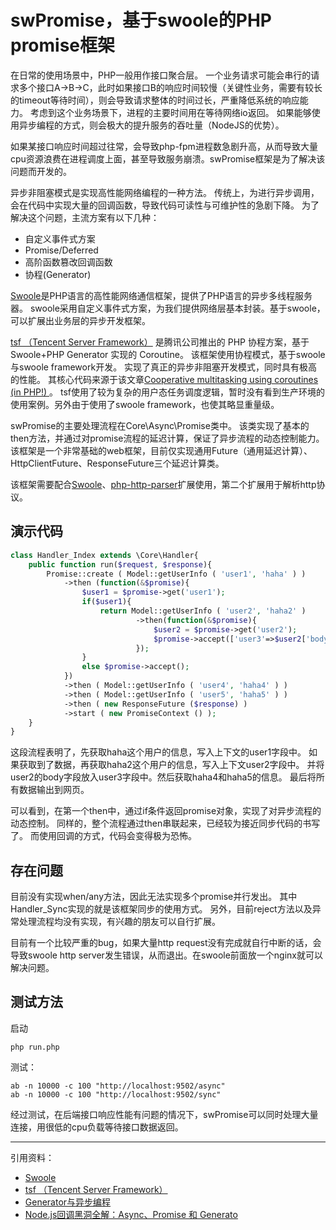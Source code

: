 # swPromise，基于swoole的PHP promise框架

在日常的使用场景中，PHP一般用作接口聚合层。
一个业务请求可能会串行的请求多个接口A->B->C，此时如果接口B的响应时间较慢（关键性业务，需要有较长的timeout等待时间），则会导致请求整体的时间过长，严重降低系统的响应能力。
考虑到这个业务场景下，进程的主要时间用在等待网络io返回。
如果能够使用异步编程的方式，则会极大的提升服务的吞吐量（NodeJS的优势）。

如果某接口响应时间超过往常，会导致php-fpm进程数急剧升高，从而导致大量cpu资源浪费在进程调度上面，甚至导致服务崩溃。swPromise框架是为了解决该问题而开发的。


异步非阻塞模式是实现高性能网络编程的一种方法。
传统上，为进行异步调用，会在代码中实现大量的回调函数，导致代码可读性与可维护性的急剧下降。
为了解决这个问题，主流方案有以下几种：

- 自定义事件式方案
- Promise/Deferred
- 高阶函数篡改回调函数
- 协程(Generator)

[Swoole](http://www.swoole.com/)是PHP语言的高性能网络通信框架，提供了PHP语言的异步多线程服务器。
swoole采用自定义事件式方案，为我们提供网络层基本封装。基于swoole，可以扩展出业务层的异步开发框架。

[tsf （Tencent Server Framework）](https://github.com/tencent-php) 是腾讯公司推出的 PHP 协程方案，基于 Swoole+PHP Generator 实现的 Coroutine。
该框架使用协程模式，基于swoole与swoole framework开发。
实现了真正的异步非阻塞开发模式，同时具有极高的性能。
其核心代码来源于该文章[Cooperative multitasking using coroutines (in PHP!) ](http://nikic.github.io/2012/12/22/Cooperative-multitasking-using-coroutines-in-PHP.html)。
tsf使用了较为复杂的用户态任务调度逻辑，暂时没有看到生产环境的使用案例。另外由于使用了swoole framework，也使其略显重量级。


swPromise的主要处理流程在Core\Async\Promise类中。
该类实现了基本的then方法，并通过对promise流程的延迟计算，保证了异步流程的动态控制能力。
该框架是一个非常基础的web框架，目前仅实现通用Future（通用延迟计算）、HttpClientFuture、ResponseFuture三个延迟计算类。

该框架需要配合[Swoole](https://github.com/swoole/swoole-src)、[php-http-parser](https://github.com/coooold/php_http_parser)扩展使用，第二个扩展用于解析http协议。

## 演示代码

```php
class Handler_Index extends \Core\Handler{
	public function run($request, $response){
		Promise::create ( Model::getUserInfo ( 'user1', 'haha' ) )
			->then (function(&$promise){
				$user1 = $promise->get('user1');
				if($user1){
					return Model::getUserInfo ( 'user2', 'haha2' )
							->then(function(&$promise){
								$user2 = $promise->get('user2');
								$promise->accept(['user3'=>$user2['body']]);
							});
				}
				else $promise->accept();
			})
			->then ( Model::getUserInfo ( 'user4', 'haha4' ) )
			->then ( Model::getUserInfo ( 'user5', 'haha5' ) )
			->then ( new ResponseFuture ($response) )
			->start ( new PromiseContext () );
	}
}
```

这段流程表明了，先获取haha这个用户的信息，写入上下文的user1字段中。
如果获取到了数据，再获取haha2这个用户的信息，写入上下文user2字段中。
并将user2的body字段放入user3字段中。然后获取haha4和haha5的信息。
最后将所有数据输出到网页。

可以看到，在第一个then中，通过if条件返回promise对象，实现了对异步流程的动态控制。
同样的，整个流程通过then串联起来，已经较为接近同步代码的书写了。
而使用回调的方式，代码会变得极为恐怖。

## 存在问题
目前没有实现when/any方法，因此无法实现多个promise并行发出。
其中Handler_Sync实现的就是该框架同步的使用方式。
另外，目前reject方法以及异常处理流程均没有实现，有兴趣的朋友可以自行扩展。

目前有一个比较严重的bug，如果大量http request没有完成就自行中断的话，会导致swoole http server发生错误，从而退出。在swoole前面放一个nginx就可以解决问题。

## 测试方法
启动

	php run.php
	
测试：

	ab -n 10000 -c 100 "http://localhost:9502/async"
	ab -n 10000 -c 100 "http://localhost:9502/sync"

经过测试，在后端接口响应性能有问题的情况下，swPromise可以同时处理大量连接，用很低的cpu负载等待接口数据返回。

---

引用资料：
 - [Swoole](http://www.swoole.com/)
 - [tsf （Tencent Server Framework）](https://github.com/tencent-php)
 - [Generator与异步编程](http://www.infoq.com/cn/articles/generator-and-asynchronous-programming/)
 - [Node.js回调黑洞全解：Async、Promise 和 Generato](http://zhuanlan.zhihu.com/FrontendMagazine/19750470)










